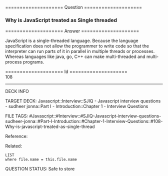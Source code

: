 ==================== Question ====================  

### Why is JavaScript treated as Single threaded  

==================== Answer ====================  

JavaScript is a single-threaded language. Because the language specification
does not allow the programmer to write code so that the interpreter can run
parts of it in parallel in multiple threads or processes. Whereas languages like
java, go, C++ can make multi-threaded and multi-process programs.

==================== Id ====================  
108
<!--ID: 1707879880208-->

---

DECK INFO

TARGET DECK: Javascript::Interview::SJIQ - Javascript interview questions - sudheer jonna::Part I - Introduction::Chapter 1 - Interview Questions

FILE TAGS: #Javascript::#Interview::#SJIQ-Javascript-interview-questions-sudheer-jonna::#Part-I-Introduction::#Chapter-1-Interview-Questions::#108-Why-is-javascript-treated-as-single-thread

Reference:

Related:

```dataview
LIST
where file.name = this.file.name
```
QUESTION STATUS: Safe to store
